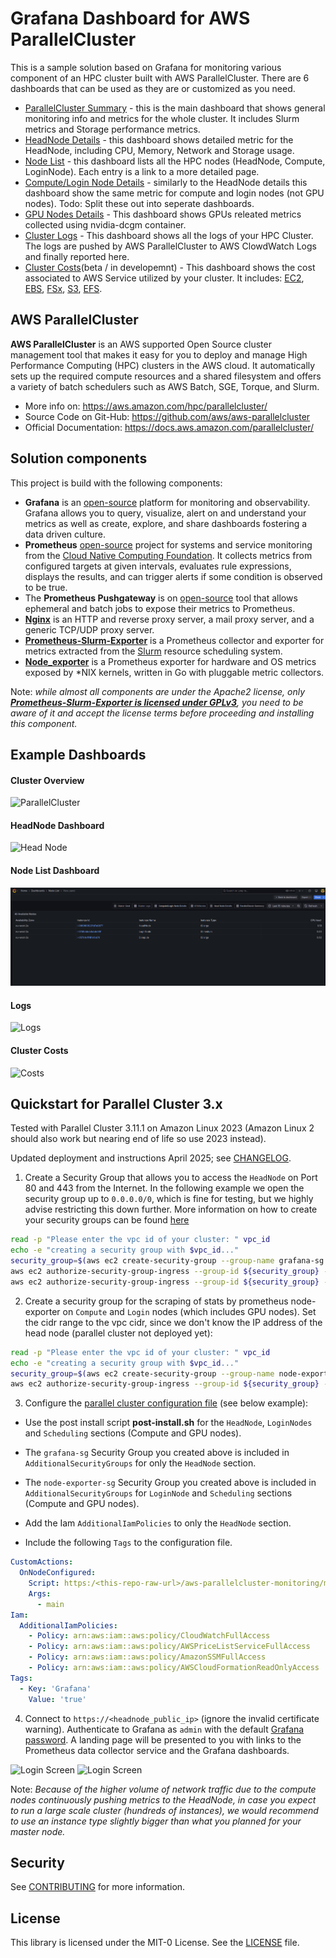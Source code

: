 # Grafana Dashboard for AWS ParallelCluster 

This is a sample solution based on Grafana for monitoring various component of an HPC cluster built with AWS ParallelCluster.
There are 6 dashboards that can be used as they are or customized as you need.
* [ParallelCluster Summary](grafana/dashboards/ParallelCluster.json) - this is the main dashboard that shows general monitoring info and metrics for the whole cluster. It includes Slurm metrics and Storage performance metrics.
* [HeadNode Details](grafana/dashboards/master-node-details.json) - this dashboard shows detailed metric for the HeadNode, including CPU, Memory, Network and Storage usage.
* [Node List](grafana/dashboards/node-list.json) - this dashboard lists all the HPC nodes (HeadNode, Compute, LoginNode). Each entry is a link to a more detailed page.
* [Compute/Login Node Details](grafana/dashboards/compute-login-node-details.json) - similarly to the HeadNode details this dashboard show the same metric for compute and login nodes (not GPU nodes). Todo: Split these out into seperate dashboards.
* [GPU Nodes Details](grafana/dashboards/gpu.json) - This dashboard shows GPUs releated metrics collected using nvidia-dcgm container.
* [Cluster Logs](grafana/dashboards/logs.json) - This dashboard shows all the logs of your HPC Cluster. The logs are pushed by AWS ParallelCluster to AWS ClowdWatch Logs and finally reported here.
* [Cluster Costs](grafana/dashboards/costs.json)(beta / in developemnt) - This dashboard shows the cost associated to AWS Service utilized by your cluster. It includes: [EC2](https://aws.amazon.com/ec2/pricing/), [EBS](https://aws.amazon.com/ebs/pricing/), [FSx](https://aws.amazon.com/fsx/lustre/pricing/), [S3](https://aws.amazon.com/s3/pricing/), [EFS](https://aws.amazon.com/efs/pricing/).


## AWS ParallelCluster
**AWS ParallelCluster** is an AWS supported Open Source cluster management tool that makes it easy for you to deploy and
manage High Performance Computing (HPC) clusters in the AWS cloud.
It automatically sets up the required compute resources and a shared filesystem and offers a variety of batch schedulers such as AWS Batch, SGE, Torque, and Slurm.
* More info on: https://aws.amazon.com/hpc/parallelcluster/
* Source Code on Git-Hub: https://github.com/aws/aws-parallelcluster
* Official Documentation: https://docs.aws.amazon.com/parallelcluster/


## Solution components
This project is build with the following components:

* **Grafana** is an [open-source](https://github.com/grafana/grafana) platform for monitoring and observability. Grafana allows you to query, visualize, alert on and understand your metrics as well as create, explore, and share dashboards fostering a data driven culture. 
* **Prometheus** [open-source](https://github.com/prometheus/prometheus/) project for systems and service monitoring from the [Cloud Native Computing Foundation](https://cncf.io/). It collects metrics from configured targets at given intervals, evaluates rule expressions, displays the results, and can trigger alerts if some condition is observed to be true.  
* The **Prometheus Pushgateway** is on [open-source](https://github.com/prometheus/pushgateway/) tool that allows ephemeral and batch jobs to expose their metrics to Prometheus.
* **[Nginx](http://nginx.org/)** is an HTTP and reverse proxy server, a mail proxy server, and a generic TCP/UDP proxy server.
* **[Prometheus-Slurm-Exporter](https://github.com/vpenso/prometheus-slurm-exporter/)** is a Prometheus collector and exporter for metrics extracted from the [Slurm](https://slurm.schedmd.com/overview.html) resource scheduling system.
* **[Node_exporter](https://github.com/prometheus/node_exporter)** is a Prometheus exporter for hardware and OS metrics exposed by \*NIX kernels, written in Go with pluggable metric collectors.

Note: *while almost all components are under the Apache2 license, only **[Prometheus-Slurm-Exporter is licensed under GPLv3](https://github.com/vpenso/prometheus-slurm-exporter/blob/master/LICENSE)**, you need to be aware of it and accept the license terms before proceeding and installing this component.*


## Example Dashboards

#### Cluster Overview

![ParallelCluster](docs/ParallelCluster.png?raw=true "AWS ParallelCluster")

#### HeadNode Dashboard

![Head Node](docs/HeadNode.png?raw=true "Head Node")

#### Node List Dashboard

![Node List](docs/List-new.png?raw=true "Node List")

#### Logs

![Logs](docs/Logs.png?raw=true "AWS ParallelCluster Logs")

#### Cluster Costs

![Costs](docs/Costs.png?raw=true "Best - AWS ParallelCluster Costs")


## Quickstart for Parallel Cluster 3.x

Tested with Parallel Cluster 3.11.1 on Amazon Linux 2023 (Amazon Linux 2 should also work but nearing end of life so use 2023 instead). 

Updated deployment and instructions April 2025; see [CHANGELOG](CHANGELOG.md).

1. Create a Security Group that allows you to access the `HeadNode` on Port 80 and 443 from the Internet. In the following example we open the security group up to `0.0.0.0/0`, which is fine for testing, but we highly advise restricting this down further. More information on how to create your security groups can be found [here](https://docs.aws.amazon.com/cli/latest/userguide/cli-services-ec2-sg.html#creating-a-security-group)

```bash
read -p "Please enter the vpc id of your cluster: " vpc_id
echo -e "creating a security group with $vpc_id..."
security_group=$(aws ec2 create-security-group --group-name grafana-sg --description "Open HTTP/HTTPS ports" --vpc-id ${vpc_id} --output text)
aws ec2 authorize-security-group-ingress --group-id ${security_group} --protocol tcp --port 443 --cidr 0.0.0.0/0
aws ec2 authorize-security-group-ingress --group-id ${security_group} --protocol tcp --port 80 —-cidr 0.0.0.0/0
```
2. Create a security group for the scraping of stats by prometheus node-exporter on `Compute` and `Login` nodes (which includes GPU nodes). Set the cidr range to the vpc cidr, since we don't know the IP address of the head node (parallel cluster not deployed yet):
```bash
read -p "Please enter the vpc id of your cluster: " vpc_id
echo -e "creating a security group with $vpc_id..."
security_group=$(aws ec2 create-security-group --group-name node-exporter-sg --description "Scraping compute and login node stats via prometheus" --vpc-id ${vpc_id} --output text)
aws ec2 authorize-security-group-ingress --group-id ${security_group} --protocol tcp --port 9100 --cidr <cidr-of-vpc>
```

3. Configure the [parallel cluster configuration file](https://docs.aws.amazon.com/parallelcluster/latest/ug/cluster-configuration-file-v3.html) (see below example):
* Use the post install script **post-install.sh** for the `HeadNode`, `LoginNodes` and `Scheduling` sections (Compute and GPU nodes).
* The `grafana-sg` Security Group you created above is included in `AdditionalSecurityGroups` for only the `HeadNode` section. 

* The `node-exporter-sg` Security Group you created above is included in `AdditionalSecurityGroups` for `LoginNode` and `Scheduling` sections (Compute and GPU nodes).
* Add the Iam `AdditionalIamPolicies` to only the `HeadNode` section.
* Include the following `Tags` to the configuration file.

```yaml
CustomActions:
  OnNodeConfigured:
    Script: https:/<this-repo-raw-url>/aws-parallelcluster-monitoring/main/post-install.sh
    Args:
      - main
Iam:
  AdditionalIamPolicies:
    - Policy: arn:aws:iam::aws:policy/CloudWatchFullAccess
    - Policy: arn:aws:iam::aws:policy/AWSPriceListServiceFullAccess
    - Policy: arn:aws:iam::aws:policy/AmazonSSMFullAccess
    - Policy: arn:aws:iam::aws:policy/AWSCloudFormationReadOnlyAccess
Tags:
  - Key: 'Grafana'
    Value: 'true'
```

4. Connect to `https://<headnode_public_ip>` (ignore the invalid certificate warning).  Authenticate to Grafana as `admin` with the default [Grafana password](docker-compose/docker-compose.master.yml#L40). A landing page will be presented to you with links to the Prometheus data collector service and the Grafana dashboards.

![Login Screen](docs/Login1.png?raw=true "Login Screen")
![Login Screen](docs/Login2.png?raw=true "Login Screen")

Note: *Because of the higher volume of network traffic due to the compute nodes continuously pushing metrics to the HeadNode, in case you expect to run a large scale cluster (hundreds of instances), we would recommend to use an instance type slightly bigger than what you planned for your master node.*

## Security

See [CONTRIBUTING](CONTRIBUTING.md#security-issue-notifications) for more information.

## License

This library is licensed under the MIT-0 License. See the [LICENSE](LICENSE) file.
